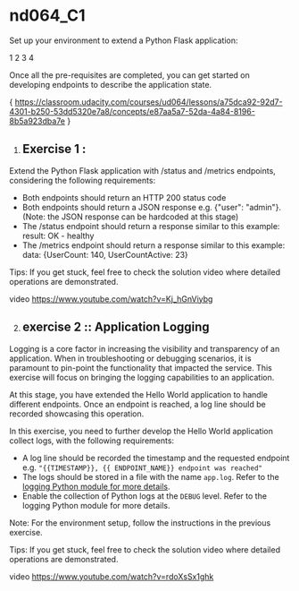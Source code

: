 # nd064_C1
Set up your environment to extend a Python Flask application:

1 
2 
3 
4 

Once all the pre-requisites are completed, you can get started on developing endpoints to describe the application state.

{ https://classroom.udacity.com/courses/ud064/lessons/a75dca92-92d7-4301-b250-53dd5320e7a8/concepts/e87aa5a7-52da-4a84-8196-8b5a923dba7e }

1. ## Exercise 1 : 
Extend the Python Flask application with /status and /metrics endpoints, considering the following requirements:
- Both endpoints should return an HTTP 200 status code
- Both endpoints should return a JSON response e.g. {"user": "admin"}. (Note: the JSON response can be hardcoded at this stage)
- The /status endpoint should return a response similar to this example: result: OK - healthy
- The /metrics endpoint should return a response similar to this example: data: {UserCount: 140, UserCountActive: 23}

Tips: If you get stuck, feel free to check the solution video where detailed operations are demonstrated.

video https://www.youtube.com/watch?v=Kj_hGnViybg 

2. ## exercise 2 :: Application Logging
Logging is a core factor in increasing the visibility and transparency of an application. When in troubleshooting or debugging scenarios, it is paramount to pin-point the functionality that impacted the service. This exercise will focus on bringing the logging capabilities to an application.

At this stage, you have extended the Hello World application to handle different endpoints. Once an endpoint is reached, a log line should be recorded showcasing this operation.

In this exercise, you need to further develop the Hello World application collect logs, with the following requirements:

- A log line should be recorded the timestamp and the requested endpoint e.g. ``"{{TIMESTAMP}}, {{ ENDPOINT_NAME}} endpoint was reached"``
- The logs should be stored in a file with the name ``app.log``. Refer to the [logging Python module for more details](https://docs.python.org/3/library/logging.html#logging.basicConfig).
- Enable the collection of Python logs at the ``DEBUG`` level. Refer to the logging Python module for more details.

Note: For the environment setup, follow the instructions in the previous exercise.

Tips: If you get stuck, feel free to check the solution video where detailed operations are demonstrated.

video https://www.youtube.com/watch?v=rdoXsSx1ghk 
